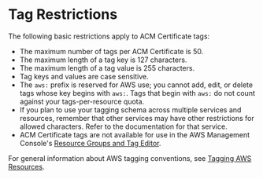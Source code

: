 # Tag Restrictions<a name="tags-restrictions"></a>

The following basic restrictions apply to ACM Certificate tags:
+ The maximum number of tags per ACM Certificate is 50\.
+ The maximum length of a tag key is 127 characters\.
+ The maximum length of a tag value is 255 characters\.
+ Tag keys and values are case sensitive\.
+ The `aws:` prefix is reserved for AWS use; you cannot add, edit, or delete tags whose key begins with `aws:`\. Tags that begin with `aws:` do not count against your tags\-per\-resource quota\.
+ If you plan to use your tagging schema across multiple services and resources, remember that other services may have other restrictions for allowed characters\. Refer to the documentation for that service\.
+ ACM Certificate tags are not available for use in the AWS Management Console's [Resource Groups and Tag Editor](https://aws.amazon.com/blogs/aws/resource-groups-and-tagging/)\.

For general information about AWS tagging conventions, see [Tagging AWS Resources](https://docs.aws.amazon.com/general/latest/gr/aws_tagging.html)\.
